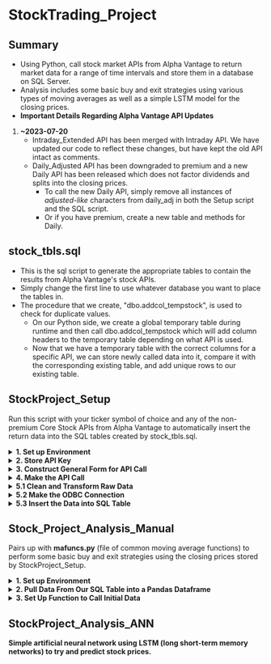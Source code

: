 # StockTrading_Project
## Summary
* Using Python, call stock market APIs from Alpha Vantage to return market data for a range of time intervals and store them in a database on SQL Server.
* Analysis includes some basic buy and exit strategies using various types of moving averages as well as a simple LSTM model for the closing prices.
* **Important Details Regarding Alpha Vantage API Updates**
1. **~2023-07-20**
    * Intraday_Extended API has been merged with Intraday API. We have updated our code to reflect these changes, but have kept the old API intact as comments.
    * Daily_Adjusted API has been downgraded to premium and a new Daily API has been released which does not factor dividends and splits into the closing prices.
      * To call the new Daily API, simply remove all instances of *adjusted-like* characters from daily_adj in both the Setup script and the SQL script.
      * Or if you have premium, create a new table and methods for Daily.

## stock_tbls.sql
* This is the sql script to generate the appropriate tables to contain the results from Alpha Vantage's stock APIs.
* Simply change the first line to use whatever database you want to place the tables in.
* The procedure that we create, "dbo.addcol_tempstock", is used to check for duplicate values.
  * On our Python side, we create a global temporary table during runtime and then call dbo.addcol_tempstock which will add column headers to the temporary table depending on what API is used.
  * Now that we have a temporary table with the correct columns for a specific API, we can store newly called data into it, compare it with the corresponding existing table, and add unique rows to our existing table. 

## StockProject_Setup
Run this script with your ticker symbol of choice and any of the non-premium Core Stock APIs from Alpha Vantage to automatically insert the return data into the SQL tables created by stock_tbls.sql.
<details>
<summary><b>1. Set up Environment</b></summary>

* Import the necessary modules to run this script
</details>

<details>
<summary><b>2. Store API Key</b></summary>

* To gain access to the API's provided by Alpha Vantage, you need to request a *key*.
* Your key will need to be invoked everytime you make the API call.
* We stored our key string as a txt file just so it can't be seen through our code. This section just calls the txt file and assigns the key string to a variable.
</details>

<details>
<summary><b>3. Construct General Form for API Call</b></summary>

* <details>
  <summary>Code snippet</summary>
   
  ```python
  class api_construct:
      def __init__(self, function, symbol, apikey):
          self.function = function
          self.symbol = symbol
          self.apikey = apikey

      def intraday(self, interval='1min', adjusted='true', outputsize='compact', datatype='json'):
          self.url = 'https://www.alphavantage.co/query?function=' + self.function + '&symbol=' + self.symbol\
          + '&interval=' + interval + '&adjusted=' + adjusted + '&outputsize=' + outputsize + '&apikey='\
          + self.apikey + '&datatype=' + datatype
  ```
  </details>
    
* We use a Class object to store all the different non-premium stock data APIs. To call each API, a URL string is used with the format provided by Alpha Vantage.
* These URLs are constructed by a method in the class and most of the parameters can take multiple values, but have a default value which makes them optional, except for *function*, *symbol*, and *apikey* where function and symbol shouldn't have a default value and apikey is just static. Thus, these three parameters will be defined in the \__init__ method.
    * Note that *interval* also doesn't have a default value and is a required parameter. I set it to the minimum time interval as default just for my own convenience.
* Since the other parameters all have default values, we will define them as key/value pairs in the methods and use **kwargs to call them in the next function:
* <details>
  <summary>Code snippet</summary>

  ```python
  def api_call(function, symbol, **kwargs):
      construct = api_construct(function, symbol, key)
      if function == 'TIME_SERIES_INTRADAY':
          construct.intraday(**kwargs)
          tbl_name = 'intraday'
      ...
      url = construct.url
      return url, tbl_name
  ```
  </details>

* The function *api_call()* is our main function and only place that we need to change variables between runs if we want different data.
* The Class *api_construct()* is created inside *api_call()* so we have to input *function* and *symbol*. To change values for the rest of the parameters in the Class, we use **kwargs and simply put it as an input variable when calling the API methods.
* We also assign the SQL table names to a variable *tbl_name* in this function so that we can interact with the SQL table using pyodbc, e.g. "SELECT * FROM" + tbl_name + ";" without having to type in the correct table name in relevant places for every single run.
</details>

<details>
<summary><b>4. Make the API Call</b></summary>

* Call the main function with the parameter values of your choice
* Use *requests* HTTP library to make the call the API.
* Data from successful requests are either stored as json or csv (some can only be csv, check Alpha Vantage API documentation)
</details>

<details>
<summary><b>5.1 Clean and Transform Raw Data</b></summary>

* Section 5 is split into three sub-sections.
* This first section deals with cleaning and transforming the raw data into a nice list where we can easily insert it into SQL Server.
* The raw data for the json file type is a multi-dimensional dictionary. The outermost nest has two keys > 'Meta Data', 'Time Series ()';
* We split the json data into two smaller dictionaries, one for 'Meta Data' and one for 'Time Series'()
* **IMPORTANT:** APIs with an *interval* parameter will require the DATETIME data type in SQL not just DATE. To keep things simple, we could have just made every single table in SQL use the DATETIME format, but for analysis purposes, we wanted to keep it separate. So we must distinguish the two of them before we get to inserting the data into our tables.
* <details>
  <summary>Code snippet</summary>

  ```python
  try:
      del interval  
  except Exception:
      pass

  try:
      symbol = meta['2. Symbol']
      interval = meta['4. Interval']
  except KeyError:
      symbol = meta['2. Symbol']
  ```
  </details>

* Call the interval key in 'Meta Data' within a *try/except* block and assign an interval variable if we have one or leave it blank
* <details>
  <summary>Code snippet</summary>

  ```python
  tbl_keys = list( dicts[ list(dicts.keys())[0] ].keys() )
  try:
      i = 0
      for date in dicts:
          values.append((f"{symbol}_{date}",symbol,date, interval))
          for key in tbl_keys:
              values[i] = values[i] + tuple( [float(dicts[date][key])] )  
          i += 1
  except NameError:
      i = 0
      for date in dicts:
          values.append((f"{symbol}_{date}",symbol,date))
          for key in tbl_keys:
              values[i] = values[i] + tuple( [float(dicts[date][key])] )  
          i += 1
  ```
  </details>
    
* The outermost nested key 'Time Series ()' for the raw dictionary output holds all the stock data in another nested dictionary where **date** is the outermost key so we iterate through each *date in dicts* and place all the data for one date in a **tuple inside a list**.
* Each index of this list is now one unique row for a table in SQL
</details>

<details>
<summary><b>5.2 Make the ODBC Connection</b></summary>

* We use pyodbc to connect
</details>

<details>
<summary><b>5.3 Insert the Data into SQL Table</b></summary>

* <details>
  <summary>Code snippet</summary>

  ```python
  cursor.execute("DROP TABLE IF EXISTS StockData.dbo.##tempstock_tbl;")
  try:
      interval
      cursor.execute("CREATE TABLE StockData.dbo.##tempstock_tbl\
          (stock_id VARCHAR(255), symbol VARCHAR(15), [date] DATETIME, interval VARCHAR(10));")
  except NameError:
      cursor.execute("CREATE TABLE StockData.dbo.##tempstock_tbl\
          (stock_id VARCHAR(255), symbol VARCHAR(15), [date] DATE);")
  ```
  </details>

* Create a temporary table using the try/except block to check for the existence of *interval*. Use DATETIME if exists, else use DATE
* Using the procedure created in *stock_tbls.sql*, dynamically add the column headers into the temporary table.
* We now have an empty table with the correct number and names of headers.
* Since we are not typing out every single value in our list to an INSERT statement, we will use a **question mark <?>** as a place holder in SQL, supported by ODBC. This requires knowing how many columns there are and placing that many **?** marks into the INSERT statement. We want to do this dynamically, not change it very time we run:
* <details>
  <summary>Code snippet</summary>

  ```python
  cursor.execute("SELECT COUNT(COLUMN_NAME) FROM StockData.INFORMATION_SCHEMA.COLUMNS WHERE TABLE_NAME = '" + tbl_name + "';")
  colSize = str(cursor.fetchone())
  colSize = colSize.replace("(","")
  colSize = colSize.replace(")","")
  colSize = colSize.replace(",","")
  colSize = int(colSize)
  xValues = ""
  for i in range(0, colSize):
      xValues = xValues + "?,"
  xValues = xValues[:-1]

  try:
      interval
      cursor.fast_executemany = True
      cursor.executemany("INSERT INTO StockData.dbo.##tempstock_tbl (stock_id, symbol, [date], interval, " + headerStr + ")\
                    VALUES (" + xValues + ")",\
                    values)
  except NameError:
      cursor.fast_executemany = True
      cursor.executemany("INSERT INTO StockData.dbo.##tempstock_tbl (stock_id, symbol, [date], " + headerStr + ")\
                    VALUES (" + xValues + ")",\
                    values)
      
  cursor.execute("INSERT INTO StockData.dbo." + tbl_name + " SELECT * FROM StockData.dbo.##tempstock_tbl\
                  WHERE stock_id NOT IN (SELECT stock_id FROM StockData.dbo." + tbl_name + ")")
  conn.commit()
  ```
  </details>
    
* Use INFORMATION_SCHEMA.COLUMS with COUNT to get the number of columns. Then use cursor.fetchone to retrieve the output, then clean it up to make it an integer. Loop through the integer value and create the same amount of ? marks in a string value
* Finally, we insert all the values from the stock API into the temporary table with cursor.executemany and then insert the non-duplicate rows into the existing SQL Table by using the **WHERE ... NOT IN ...** clause
* End the script by commiting the SQL changes > conn.commit()
</details>
    
## Stock_Project_Analysis_Manual
Pairs up with **mafuncs.py** (file of common moving average functions) to perform some basic buy and exit strategies using the closing prices stored by StockProject_Setup.
<details>
<summary><b>1. Set up Environment</b></summary>

* Import the necessary modules to run this script
</details>

<details>
<summary><b>2. Pull Data From Our SQL Table into a Pandas Dataframe</summary>

* Create an engine object with SQLAlchemy and give the engine a connection string to SQL Server.
* Use *engine.connect* to invoke SQL statements from the connected database
</details>

<details>
<summary><b>3. Set Up Function to Call Initial Data</summary>

</details>

## StockProject_Analysis_ANN
Simple artificial neural network using LSTM (long short-term memory networks) to try and predict stock prices.




